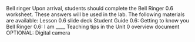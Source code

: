 Bell ringer
Upon arrival, students should complete the Bell Ringer 0.6 worksheet. These answers will be used in the lab. The following materials are available: 
Lesson 0.6 slide deck
Student Guide 0.6: Getting to know you
Bell Ringer 0.6: I am ____
Teaching tips in the Unit 0 overview document
OPTIONAL: Digital camera
